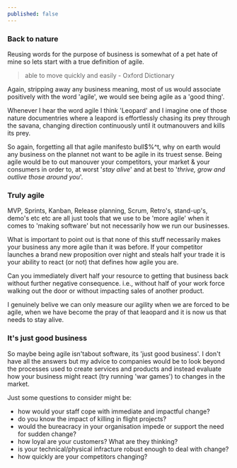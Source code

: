 ```yaml
---
published: false
---
```

### Back to nature

Reusing words for the purpose of business is somewhat of a pet hate of mine so lets start with a true definition of agile.

> able to move quickly and easily - Oxford Dictionary

Again, stripping away any business meaning, most of us would associate positively with the word 'agile', we would see being agile as a 'good thing'.

Whenever I hear the word agile I think 'Leopard' and I imagine one of those nature documentries where a leapord is effortlessly chasing its prey through the savana, changing direction continuously until it outmanouvers and kills its prey.

So again, forgetting all that agile manifesto bull$%^t, why on earth would any business on the plannet not want to be agile in its truest sense. Being agile would be to out manouver your competitors, your market & your consumers in order to, at worst '_stay alive_' and at best to '_thrive, grow and outlive those around you_'.

### Truly agile

MVP, Sprints, Kanban, Release planning, Scrum, Retro's, stand-up's, demo's etc etc are all just tools that we use to be 'more agile' when it comes to 'making software' but not necessarily how we run our businesses.

What is important to point out is that none of this stuff necessarily makes your business any more agile than it was before. If your competitor launches a brand new proposition over night and steals half your trade it is your ability to react (or not) that defines how agile you are.

Can you immediately divert half your resource to getting that business back without further negative consequence. i.e., without half of your work force walking out the door or without impacting sales of another product.

I genuinely belive we can only measure our agility when we are forced to be agile, when we have become the pray of that leaopard and it is now us that needs to stay alive.

### It's just good business

So maybe being agile isn'tabout software, its 'just good business'. I don't have all the answers but my advice to companies would be to look beyond the processes used to create services and products and instead evaluate how your business might react (try running 'war games') to changes in the market. 

Just some questions to consider might be:
- how would your staff cope with immediate and impactful change?
- do you know the impact of killing in flight projects?
- would the bureacracy in your organisation impede or support the need for sudden change?
- how loyal are your customers? What are they thinking?
- is your technical/physical infracture robust enough to deal with change?
- how quickly are your competitors changing?

